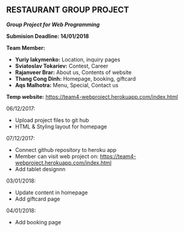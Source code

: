 ## RESTAURANT GROUP PROJECT

_**Group Project for Web Programming**_

**Submision Deadline: 14/01/2018**

**Team Member:** 
- **Yuriy Iakymenko:** Location, inquiry pages
- **Sviatoslav Tokariev:** Contest, Career
- **Rajanveer Brar:** About us, Contents of website
- **Thang Cong Dinh:** Homepage, booking, giftcard
- **Aqs Malhotra:** Menu, Special, Contact us

**Temp website:** https://team4-webproject.herokuapp.com/index.html

06/12/2017:
- Upload project files to git hub
- HTML & Styling layout for homepage

07/12/2017:
- Connect github repository to heroku app
- Member can visit web project on: https://team4-webproject.herokuapp.com/index.html
- Add tablet designnn

03/01/2018:

- Update content in homepage
- Add giftcard page

04/01/2018:

- Add booking page
